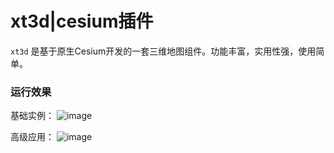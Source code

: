 # xt3d|cesium插件
 
 `xt3d` 是基于原生Cesium开发的一套三维地图组件。功能丰富，实用性强，使用简单。 

 
### 运行效果  
 基础实例：
 ![image](http://211.149.185.229:80801/assets/jcsl.jpg) 
 
  高级应用：
 ![image](http://211.149.185.229:80801/assets/gjyy.jpg) 
 